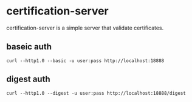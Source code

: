 # certification-server

certification-server is a simple server that validate certificates.


## baseic auth

```
curl --http1.0 --basic -u user:pass http://localhost:18888
```

## digest auth

```
curl --http1.0 --digest -u user:pass http://localhost:18888/digest
```
